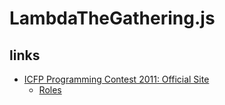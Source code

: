 LambdaTheGathering.js
=====================

## links

- [ICFP Programming Contest 2011: Official Site](http://icfpc2011.blogspot.jp/)
    - [Roles](http://icfpc2011.blogspot.jp/2011/06/task-description-contest-starts-now.html)
 
